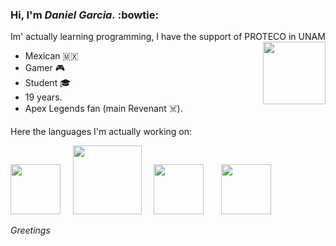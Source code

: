 ### Hi, I'm *Daniel Garcia.* :bowtie: 

Im' actually learning programming, I have the support of PROTECO in UNAM 
<image src=https://imgur.com/qa6nOik.png align="right" width="100" height="100" />

- Mexican 🇲🇽
- Gamer 🎮
- Student 🎓
- 19 years.
- Apex Legends fan (main Revenant ☠️).

Here the languages I'm actually working on:
<p>
<image src=https://imgur.com/YJNvUox.png width="80" height="80" /> &nbsp; &nbsp; <image src=https://imgur.com/fButcec.png width="110" height="110" /> &nbsp; &nbsp; <image src=https://imgur.com/NMxZFrU.png height="80" /> &nbsp; &nbsp; &nbsp; <image src=https://imgur.com/7p9x9HV.png width="80" height="80" />
</p> <!-- &nbsp; para poner espacios -->

*Greetings*
